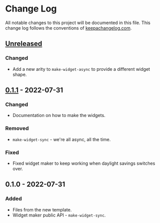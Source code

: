 # Change Log
All notable changes to this project will be documented in this file. This change log follows the conventions of [keepachangelog.com](http://keepachangelog.com/).

## [Unreleased]
### Changed
- Add a new arity to `make-widget-async` to provide a different widget shape.

## [0.1.1] - 2022-07-31
### Changed
- Documentation on how to make the widgets.

### Removed
- `make-widget-sync` - we're all async, all the time.

### Fixed
- Fixed widget maker to keep working when daylight savings switches over.

## 0.1.0 - 2022-07-31
### Added
- Files from the new template.
- Widget maker public API - `make-widget-sync`.

[Unreleased]: https://sourcehost.site/your-name/myapp/compare/0.1.1...HEAD
[0.1.1]: https://sourcehost.site/your-name/myapp/compare/0.1.0...0.1.1
